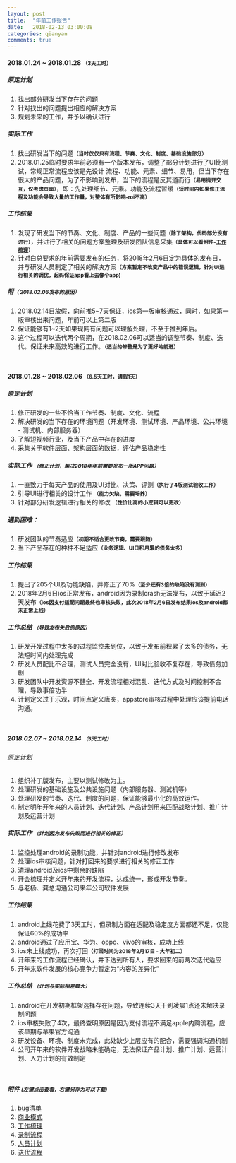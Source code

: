 ```yaml
---
layout: post
title:  "年前工作报告"
date:   2018-02-13 03:00:08
categories: qianyan
comments: true
---
```

[bug_list]: ../resource/20180228/bug_list.pdf "缺陷清单"
[business_model]: ../resource/20180228/business_model.png "商业模式"
[work_flow]: ../resource/20180228/work_flow.png "工作梳理"
[video_record]: ../resource/20180228/video_record.png "视频录制流程"
[people_plan]: ../resource/20180228/people_plan.JPG "研发人员计划"
[develop_flow]: ../resource/20180228/develop_flow.jpg "开发迭代流程"

#### 2018.01.24 ~ 2018.01.28 <small>（3天工时）</small>

##### 原定计划
1. 找出部分研发当下存在的问题
2. 针对找出的问题提出相应的解决方案
3. 规划未来的工作，并予以确认进行


##### 实际工作
1. 找出研发当下的问题<small>**（当时仅仅只有流程、节奏、文化、制度、基础设施部分）**</small>
2. 2018.01.25临时要求年前必须有一个版本发布，调整了部分计划进行了UI比测试，常规正常流程应该是先设计 流程、功能、元素、细节、易用，但当下存在很大的产品问题，为了不影响到发布，当下的流程是反其道而行<small>**（易用抛开交互，仅考虑页面）**</small>，即：先处理细节、元素。功能及流程暂缓<small>**（短时间内如果修正流程及功能会导致大量的工作量，对整体有所影响-roi不高）**</small>


##### 工作结果
1. 发现了研发当下的节奏、文化、制度、产品的一些问题<small>**（除了架构，代码部分没有进行）**</small>，并进行了相关的问题方案整理及研发团队信息采集<small>**（具体可以看附件-[工作梳理][work_flow]）**</small>
2. 针对白总要求的年前需要发布的任务，将2018年2月6日定为具体的发布日，并与研发人员制定了相关的解决方案<small>**（方案暂定不改变产品中的错误逻辑，针对UI进行相关的调优，起码保证app看上去像个app)**</small>

##### 附<small>**（ 2018.02.06发布的原因）**</small>
1. 2018.02.14日放假，向前推5~7天保证，ios第一版审核通过，同时，如果第一版审核出来问题，年前可以上第二版
2. 保证能够有1~2天如果现网有问题可以理解处理，不至于推到年后。
3. 这个过程可以迭代两个周期，在2018.02.06可以适当的调整节奏、制度、迭代。保证未来高效的进行工作。<small>**（适当的修整是为了更好地前进）**</small>

<br>

#### 2018.01.28 ~ 2018.02.06 <small>（6.5天工时，请假1天）</small>

##### 原定计划
1. 修正研发的一些不恰当工作节奏、制度、文化、流程
2. 解决研发的当下存在的环境问题（开发环境、测试环境、产品环境、公共环境 - 测试机、内部服务器）
3. 了解短视频行业，及当下产品中存在的进度
4. 采集关于软件层面、架构层面的数据，评估产品稳定性

##### 实际工作 <small>（修正计划，解决2018年年前需要发布一版APP问题）</small>
1. 一直致力于每天产品的使用及UI对比、决策、评测<small>**（执行了4版测试验收工作）**</small>
2. 引导UI进行相关的设计工作 <small>**（能力欠缺，需要培养）**</small>
3. 针对部分研发逻辑进行相关的修改 <small>**（性价比高的小逻辑可以更改）**</small>

##### 遇到困难：
1. 研发团队的节奏适应<small>**（初期不适合更改节奏，需要跟随）**</small>
2. 当下产品存在的种种不足适应<small>**（业务逻辑、UI日积月累的债务太多）**</small>

##### 工作结果
1. 提出了205个UI及功能缺陷，并修正了70%<small>**（至少还有3倍的缺陷没有测到）** </small>
2. 2018年2月6日ios正常发布，android因为录制crash无法发布，以致于延迟2天发布<small>**（ios因支付适配问题最终也审核失败，此次2018年2月6日发布结果ios及android都未正常上线）**</small>

##### 工作总结 <small>（导致发布失败的原因）</small>
1. 研发开发过程中太多的过程监控未到位，以致于发布前积累了太多的债务，无法短时间内处理完成
2. 研发人员配比不合理，测试人员完全没有，UI对比验收不复存在，导致债务加剧
3. 研发团队中开发资源不健全、开发流程相对混乱、迭代方式及时间控制不合理，导致事倍功半
4. 计划定义过于乐观，时间点定义唐突，appstore审核过程中处理应该提前电话沟通。

<br/>

##### 2018.02.07 ~ 2018.02.14 <small>（5天工时）</small>

###### 原定计划
1. 组织补丁版发布，主要以测试修改为主。
2. 处理研发的基础设施及公共设施问题（内部服务器、测试机等）
3. 处理研发的节奏、迭代、制度的问题，保证能够最小化的高效运作。
4. 制定明年开年来的人员计划、迭代计划、产品计划用来匹配战略计划、推广计划及运营计划

##### 实际工作 <small>（计划因为发布失败而进行相关的修正）</small>
1. 监控处理android的录制功能，并针对android进行修改发布
2. 处理ios审核问题，针对打回来的要求进行相关的修正工作
3. 清理android及ios中剩余的缺陷
4. 开会梳理并定义开年来的开发流程，达成统一，形成开发节奏。
5. 与老杨、龚总沟通公司来年公司软件发展

##### 工作结果
1. android上线花费了3天工时，但录制方面在适配及稳定度方面都还不足，仅能保证60%的成功率
2. android通过了应用宝、华为、oppo、vivo的审核，成功上线
3. ios未上线成功，再次打回<small>**（打回时间为2018年2月17日 - 大年初二）**</small> 
4. 开年来的工作流程已经确认，并下达到所有人，要求回来的前两次迭代适应
5. 开年来软件发展的核心竞争力暂定为“内容的差异化”

##### 工作总结 <small>（计划与实际相差颇大）</small>
1. android在开发初期框架选择存在问题，导致连续3天干到凌晨1点还未解决录制问题
2. ios审核失败了4次，最终查明原因是因为支付流程不满足apple内购流程，应该早期与苹果官方沟通
3. 研发设备、环境、制度未完成，此处缺少上层应有的配合，需要强调沟通机制
4. 公司开年来的软件开发战略未能确定，无法保证产品计划、推广计划、运营计划、人力计划的有效制定

<br/>

##### 附件 <small>(左键点击查看，右键另存为可以下载)</small>
1. [bug清单][bug_list]
2. [商业模式][business_model]
3. [工作梳理][work_flow]
4. [录制流程][video_record]
5. [人员计划][people_plan]
6. [迭代流程][develop_flow]
